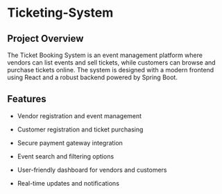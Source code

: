 # Ticketing-System
## Project Overview

The Ticket Booking System is an event management platform where vendors can list events and sell tickets, while customers can browse and purchase tickets online. The system is designed with a modern frontend using React and a robust backend powered by Spring Boot.

## Features

* Vendor registration and event management

* Customer registration and ticket purchasing

* Secure payment gateway integration

* Event search and filtering options

* User-friendly dashboard for vendors and customers

* Real-time updates and notifications
